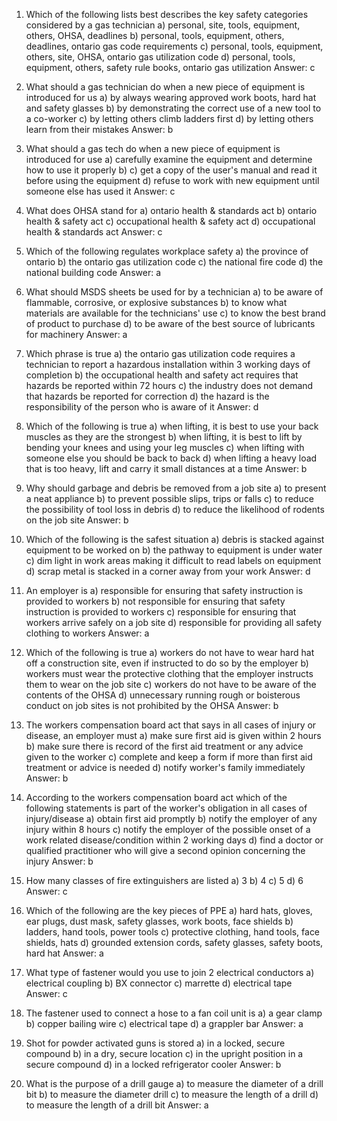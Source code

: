 1. Which of the following lists best describes the key safety categories considered by a gas technician
    a) personal, site, tools, equipment, others, OHSA, deadlines
    b) personal, tools, equipment, others, deadlines, ontario gas code requirements
    c) personal, tools, equipment, others, site, OHSA, ontario gas utilization code
    d) personal, tools, equipment, others, safety rule books, ontario gas utilization
    Answer: c

2. What should a gas technician do when a new piece of equipment is introduced for us
    a) by always wearing approved work boots, hard hat and safety glasses
    b) by demonstrating the correct use of a new tool to a co-worker
    c) by letting others climb ladders first
    d) by letting others learn from their mistakes
    Answer: b

3. What should a gas tech do when a new piece of equipment is introduced for use
    a) carefully examine the equipment and determine how to use it properly
    b)
    c) get a copy of the user's manual and read it before using the equipment
    d) refuse to work with new equipment until someone else has used it
    Answer: c

4. What does OHSA stand for
    a) ontario health & standards act
    b) ontario health & safety act
    c) occupational health & safety act
    d) occupational health & standards act
    Answer: c

5. Which of the following regulates workplace safety
    a) the province of ontario
    b) the ontario gas utilization code
    c) the national fire code
    d) the national building code
    Answer: a

6. What should MSDS sheets be used for by a technician
    a) to be aware of flammable, corrosive, or explosive substances
    b) to know what materials are available for the technicians' use
    c) to know the best brand of product to purchase
    d) to be aware of the best source of lubricants for machinery
    Answer: a

7. Which phrase is true
    a) the ontario gas utilization code requires a technician to report a hazardous installation within 3 working days of completion
    b) the occupational health and safety act requires that hazards be reported within 72 hours
    c) the industry does not demand that hazards be reported for correction
    d) the hazard is the responsibility of the person who is aware of it
    Answer: d

8. Which of the following is true
    a) when lifting, it is best to use your back muscles as they are the strongest
    b) when lifting, it is best to lift by bending your knees and using your leg muscles
    c) when lifting with someone else you should be back to back
    d) when lifting a heavy load that is too heavy, lift and carry it small distances at a time
    Answer: b

9. Why should garbage and debris be removed from a job site
    a) to present a neat appliance
    b) to prevent possible slips, trips or falls
    c) to reduce the possibility of tool loss in debris
    d) to reduce the likelihood of rodents on the job site
    Answer: b

10. Which of the following is the safest situation
    a) debris is stacked against equipment to be worked on
    b) the pathway to equipment is under water
    c) dim light in work areas making it difficult to read labels on equipment
    d) scrap metal is stacked in a corner away from your work
    Answer: d

11. An employer is
    a) responsible for ensuring that safety instruction is provided to workers
    b) not responsible for ensuring that safety instruction is provided to workers
    c) responsible for ensuring that workers arrive safely on a job site
    d) responsible for providing all safety clothing to workers
    Answer: a

12. Which of the following is true
    a) workers do not have to wear hard hat off a construction site, even if instructed to do so by the employer
    b) workers must wear the protective clothing that the employer instructs them to wear on the job site
    c) workers do not have to be aware of the contents of the OHSA
    d) unnecessary running rough or boisterous conduct on job sites is not prohibited by the OHSA
    Answer: b

13. The workers compensation board act that says in all cases of injury or disease, an employer must
    a) make sure first aid is given within 2 hours
    b) make sure there is record of the first aid treatment or any advice given to the worker
    c) complete and keep a form if more than first aid treatment or advice is needed
    d) notify worker's family immediately
    Answer: b

14. According to the workers compensation board act which of the following statements is part of the worker's obligation in all cases of injury/disease
    a) obtain first aid promptly
    b) notify the employer of any injury within 8 hours
    c) notify the employer of the possible onset of a work related disease/condition within 2 working days
    d) find a doctor or qualified practitioner who will give a second opinion concerning the injury
    Answer: b

15. How many classes of fire extinguishers are listed
    a) 3
    b) 4
    c) 5
    d) 6
    Answer: c

16. Which of the following are the key pieces of PPE
    a) hard hats, gloves, ear plugs, dust mask, safety glasses, work boots, face shields
    b) ladders, hand tools, power tools
    c) protective clothing, hand tools, face shields, hats
    d) grounded extension cords, safety glasses, safety boots, hard hat
    Answer: a

17. What type of fastener would you use to join 2 electrical conductors
    a) electrical coupling
    b) BX connector
	c) marrette
    d) electrical tape
    Answer: c

18. The fastener used to connect a hose to a fan coil unit is
    a) a gear clamp
    b) copper bailing wire
    c) electrical tape
    d) a grappler bar
    Answer: a

19. Shot for powder activated guns is stored
    a) in a locked, secure compound
    b) in a dry, secure location
    c) in the upright position in a secure compound
    d) in a locked refrigerator cooler
    Answer: b

20. What is the purpose of a drill gauge
    a) to measure the diameter of a drill bit
    b) to measure the diameter drill
    c) to measure the length of a drill
    d) to measure the length of a drill bit
    Answer: a